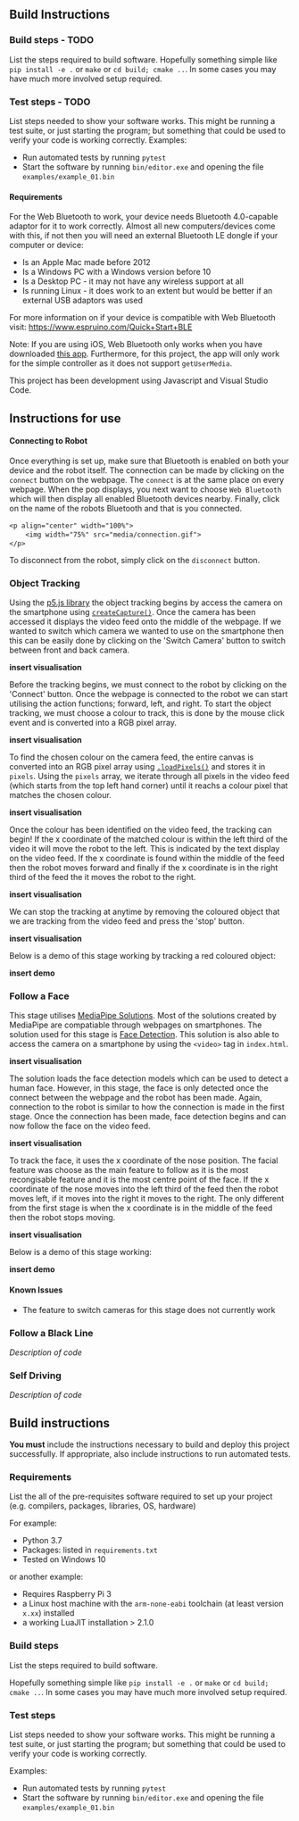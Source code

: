 ## Build Instructions

### Build steps - TODO
List the steps required to build software. 
Hopefully something simple like `pip install -e .` or `make` or `cd build; cmake ..`. In
some cases you may have much more involved setup required.
### Test steps - TODO
List steps needed to show your software works. This might be running a test suite, or just starting the program; but something that could be used to verify your code is working correctly.
Examples:
* Run automated tests by running `pytest`
* Start the software by running `bin/editor.exe` and opening the file `examples/example_01.bin`

#### Requirements
For the Web Bluetooth to work, your device needs Bluetooth 4.0-capable adaptor for it to work correctly. Almost all new computers/devices come with this, if not then you will need an external Bluetooth LE dongle if your computer or device:
* Is an Apple Mac made before 2012
* Is a Windows PC with a Windows version before 10
* Is a Desktop PC - it may not have any wireless support at all
* Is running Linux - it does work to an extent but would be better if an external USB adaptors was used

For more information on if your device is compatible with Web Bluetooth visit: https://www.espruino.com/Quick+Start+BLE

Note: If you are using iOS, Web Bluetooth only works when you have downloaded [this app](https://apps.apple.com/us/app/webble/id1193531073). Furthermore, for this project, the app will only work for the simple controller as it does not support `getUserMedia`.

This project has been development using Javascript and Visual Studio Code.

## Instructions for use

#### Connecting to Robot 

Once everything is set up, make sure that Bluetooth is enabled on both your device and the robot itself. The connection can be made by clicking on the `connect` button on the webpage. The `connect` is at the same place on every webpage. When the pop displays, you next want to choose `Web Bluetooth` which will then display all enabled Bluetooth devices nearby. Finally, click on the name of the robots Bluetooth and that is you connected. 

    <p align="center" width="100%">
        <img width="75%" src="media/connection.gif">
    </p>
    
To disconnect from the robot, simply click on the `disconnect` button.

### Object Tracking 

Using the [p5.js library](https://p5js.org/libraries/) the object tracking begins by access the camera on the smartphone using [`createCapture()`](https://p5js.org/reference/#/p5/createCapture). Once the camera has been accessed it displays the video feed onto the middle of the webpage. If we wanted to switch which camera we wanted to use on the smartphone then this can be easily done by clicking on the 'Switch Camera' button to switch between front and back camera.

**insert visualisation**

Before the tracking begins, we must connect to the robot by clicking on the 'Connect' button. Once the webpage is connected to the robot we can start utilising the action functions; forward, left, and right. To start the object tracking, we must choose a colour to track, this is done by the mouse click event and is converted into a RGB pixel array. 

**insert visualisation**

To find the chosen colour on the camera feed, the entire canvas is converted into an RGB pixel array using [`.loadPixels()`](https://p5js.org/reference/#/p5/loadPixels) and stores it in `pixels`. Using the `pixels` array, we iterate through all pixels in the video feed (which starts from the top left hand corner) until it reachs a colour pixel that matches the chosen colour. 

**insert visualisation**

Once the colour has been identified on the video feed, the tracking can begin! If the x coordinate of the matched colour is within the left third of the video it will move the robot to the left. This is indicated by the text display on the video feed. If the x coordinate is found within the middle of the feed then the robot moves forward and finally if the x coordinate is in the right third of the feed the it moves the robot to the right. 

**insert visualisation**

We can stop the tracking at anytime by removing the coloured object that we are tracking from the video feed and press the 'stop' button. 

**insert visualisation** 

Below is a demo of this stage working by tracking a red coloured object:

**insert demo**

### Follow a Face

This stage utilises [MediaPipe Solutions](https://google.github.io/mediapipe/solutions/solutions.html). Most of the solutions created by MediaPipe are compatiable through webpages on smartphones. The solution used for this stage is [Face Detection](https://google.github.io/mediapipe/solutions/face_detection#javascript-solution-api). This solution is also able to access the camera on a smartphone by using the `<video>` tag in `index.html`. 

**insert visualisation**

The solution loads the face detection models which can be used to detect a human face. However, in this stage, the face is only detected once the connect between the webpage and the robot has been made. Again, connection to the robot is similar to how the connection is made in the first stage. Once the connection has been made, face detection begins and can now follow the face on the video feed. 

**insert visualisation**

To track the face, it uses the x coordinate of the nose position. The facial feature was choose as the main feature to follow as it is the most recongisable feature and it is the most centre point of the face. If the x coordinate of the nose moves into the left third of the feed then the robot moves left, if it moves into the right it moves to the right. The only different from the first stage is when the x coordinate is in the middle of the feed then the robot stops moving.

**insert visualisation**

Below is a demo of this stage working:

**insert demo**

#### Known Issues 

- The feature to switch cameras for this stage does not currently work

### Follow a Black Line 

*Description of code*

### Self Driving 

*Description of code*
 
## Build instructions

**You must** include the instructions necessary to build and deploy this project successfully. If appropriate, also include 
instructions to run automated tests. 

### Requirements

List the all of the pre-requisites software required to set up your project (e.g. compilers, packages, libraries, OS, hardware)

For example:

* Python 3.7
* Packages: listed in `requirements.txt` 
* Tested on Windows 10

or another example:

* Requires Raspberry Pi 3 
* a Linux host machine with the `arm-none-eabi` toolchain (at least version `x.xx`) installed
* a working LuaJIT installation > 2.1.0

### Build steps

List the steps required to build software. 

Hopefully something simple like `pip install -e .` or `make` or `cd build; cmake ..`. In
some cases you may have much more involved setup required.

### Test steps

List steps needed to show your software works. This might be running a test suite, or just starting the program; but something that could be used to verify your code is working correctly.

Examples:

* Run automated tests by running `pytest`
* Start the software by running `bin/editor.exe` and opening the file `examples/example_01.bin`

